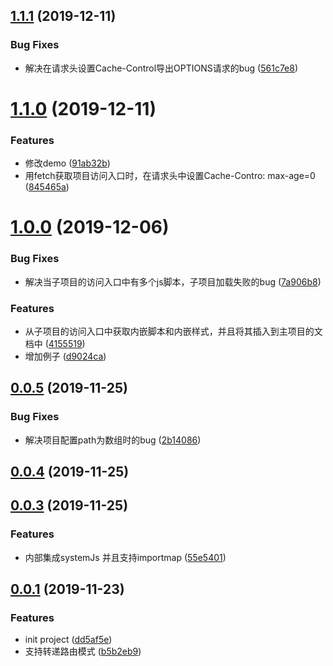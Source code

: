 <a name="1.1.1"></a>
## [1.1.1](https://github.com/QxQstar/grape/compare/1.1.0...1.1.1) (2019-12-11)


### Bug Fixes

* 解决在请求头设置Cache-Control导出OPTIONS请求的bug ([561c7e8](https://github.com/QxQstar/grape/commit/561c7e8))



<a name="1.1.0"></a>
# [1.1.0](https://github.com/QxQstar/grape/compare/1.0.0...1.1.0) (2019-12-11)


### Features

* 修改demo ([91ab32b](https://github.com/QxQstar/grape/commit/91ab32b))
* 用fetch获取项目访问入口时，在请求头中设置Cache-Contro: max-age=0 ([845465a](https://github.com/QxQstar/grape/commit/845465a))



<a name="1.0.0"></a>
# [1.0.0](https://github.com/QxQstar/grape/compare/0.0.5...1.0.0) (2019-12-06)


### Bug Fixes

* 解决当子项目的访问入口中有多个js脚本，子项目加载失败的bug ([7a906b8](https://github.com/QxQstar/grape/commit/7a906b8))


### Features

* 从子项目的访问入口中获取内嵌脚本和内嵌样式，并且将其插入到主项目的文档中 ([4155519](https://github.com/QxQstar/grape/commit/4155519))
* 增加例子 ([d9024ca](https://github.com/QxQstar/grape/commit/d9024ca))



<a name="0.0.5"></a>
## [0.0.5](https://github.com/QxQstar/grape/compare/v0.0.4...0.0.5) (2019-11-25)


### Bug Fixes

* 解决项目配置path为数组时的bug ([2b14086](https://github.com/QxQstar/grape/commit/2b14086))



<a name="0.0.4"></a>
## [0.0.4](https://github.com/QxQstar/grape/compare/0.0.3...v0.0.4) (2019-11-25)



<a name="0.0.3"></a>
## [0.0.3](https://github.com/QxQstar/grape/compare/0.0.1...0.0.3) (2019-11-25)


### Features

* 内部集成systemJs 并且支持importmap ([55e5401](https://github.com/QxQstar/grape/commit/55e5401))



<a name="0.0.1"></a>
## [0.0.1](https://github.com/QxQstar/grape/compare/dd5af5e...0.0.1) (2019-11-23)


### Features

* init project ([dd5af5e](https://github.com/QxQstar/grape/commit/dd5af5e))
* 支持转递路由模式 ([b5b2eb9](https://github.com/QxQstar/grape/commit/b5b2eb9))




